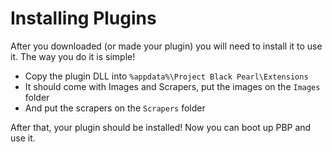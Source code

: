 <h1 class="title">Installing Plugins</h1>

After you downloaded (or made your plugin) you will need to install it to use it. The way you do it is simple!

-   Copy the plugin DLL into `%appdata%\Project Black Pearl\Extensions`
-   It should come with Images and Scrapers, put the images on the `Images` folder
-   And put the scrapers on the `Scrapers` folder

After that, your plugin should be installed! Now you can boot up PBP and use it.
